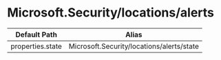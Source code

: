 # Microsoft.Security/locations/alerts

| Default Path | Alias |
|---|---|
| properties.state | Microsoft.Security/locations/alerts/state |

